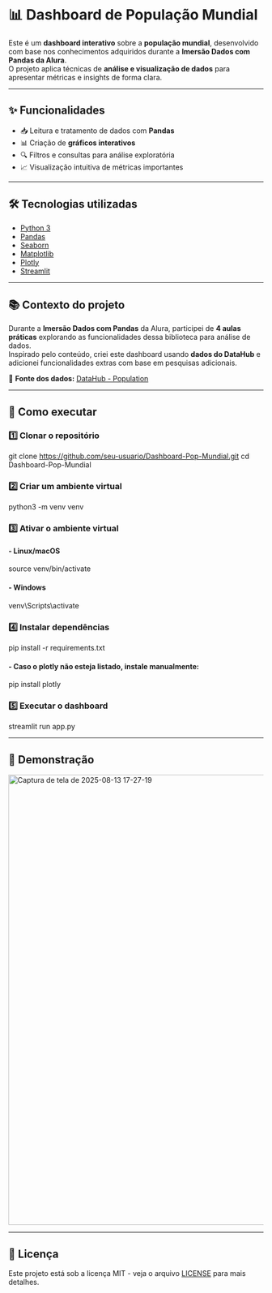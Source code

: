 # 📊 Dashboard de População Mundial

Este é um **dashboard interativo** sobre a **população mundial**, desenvolvido com base nos conhecimentos adquiridos durante a **Imersão Dados com Pandas da Alura**.  
O projeto aplica técnicas de **análise e visualização de dados** para apresentar métricas e insights de forma clara.

---

## ✨ Funcionalidades
- 📥 Leitura e tratamento de dados com **Pandas**  
- 📊 Criação de **gráficos interativos**  
- 🔍 Filtros e consultas para análise exploratória  
- 📈 Visualização intuitiva de métricas importantes  

---

## 🛠 Tecnologias utilizadas
- [Python 3](https://www.python.org/)
- [Pandas](https://pandas.pydata.org/)
- [Seaborn](https://seaborn.pydata.org/)
- [Matplotlib](https://matplotlib.org/)
- [Plotly](https://plotly.com/)
- [Streamlit](https://streamlit.io/)

---

## 📚 Contexto do projeto
Durante a **Imersão Dados com Pandas** da Alura, participei de **4 aulas práticas** explorando as funcionalidades dessa biblioteca para análise de dados.  
Inspirado pelo conteúdo, criei este dashboard usando **dados do DataHub** e adicionei funcionalidades extras com base em pesquisas adicionais.

📂 **Fonte dos dados:** [DataHub - Population](https://datahub.io/core/population)

---

## 🚀 Como executar

### 1️⃣ Clonar o repositório
git clone https://github.com/seu-usuario/Dashboard-Pop-Mundial.git
cd Dashboard-Pop-Mundial

### 2️⃣ Criar um ambiente virtual
python3 -m venv venv

### 3️⃣ Ativar o ambiente virtual

#### - Linux/macOS
  source venv/bin/activate

#### - Windows
  venv\Scripts\activate

### 4️⃣ Instalar dependências
pip install -r requirements.txt

#### - Caso o plotly não esteja listado, instale manualmente:
pip install plotly

### 5️⃣ Executar o dashboard
streamlit run app.py

---

## 📸 Demonstração

<img width="1603" height="888" alt="Captura de tela de 2025-08-13 17-27-19" src="https://github.com/user-attachments/assets/e1f2c2a0-87a2-40d7-944b-c481a6b9c291" />

---

## 📄 Licença

Este projeto está sob a licença MIT - veja o arquivo [LICENSE](LICENSE) para mais detalhes.
